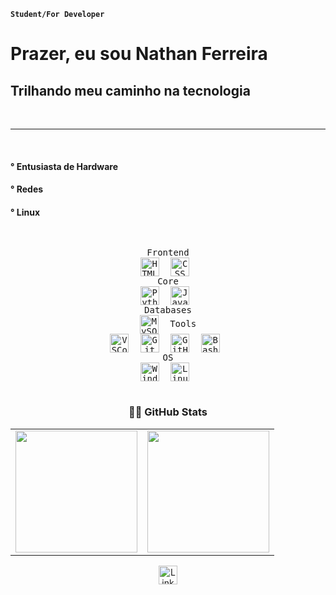 **`Student/For Developer`**

 <h1>Prazer, eu sou <span color="yellow">Nathan Ferreira</span></h1>
 <h2>Trilhando meu caminho na tecnologia</h3>
 <br>
 <hr>
 <br>
 <h4> ° Entusiasta de Hardware </h4>
 <h4> ° Redes </h4>
 <h4> ° Linux </h4>
   

<table>
<kbd>
    <br>
    <p align="center">
     <kbd>
        <kbd>Frontend</kbd>
        <br>
        <img align="center" title="HTML" width="30px" style="padding-right:10px;" src="https://cdn.jsdelivr.net/gh/devicons/devicon/icons/html5/html5-plain.svg" />
        <img align="center" title="CSS" width="30px" style="padding-right:10px;" src="https://cdn.jsdelivr.net/gh/devicons/devicon/icons/css3/css3-plain.svg" />
        <br>    
    </kbd>
     <kbd>
        <kbd>Core</kbd>
        <br>
         <img align="center" title="Python" width="30px" style="padding-right:10px;" src="https://cdn.jsdelivr.net/gh/devicons/devicon/icons/python/python-original.svg" />
         <img align="center" title="Java" width="30px" style="padding-right:10px;" src="https://cdn.jsdelivr.net/gh/devicons/devicon/icons/java/java-original.svg" />
        <br>    
    </kbd>
  
   <kbd>
        <kbd>Databases</kbd>
        <br>
        <img align="center" title="MySQL" width="30px" style="padding-right:10px;" src="https://cdn.jsdelivr.net/gh/devicons/devicon/icons/mysql/mysql-original-wordmark.svg" />
    </kbd>
    
   <kbd>
        <kbd>Tools</kbd>
        <br>
        <img align="center" title="VSCode" width="30px" style="padding-right:10px;" src="https://cdn.jsdelivr.net/gh/devicons/devicon/icons/vscode/vscode-original.svg"/>
        <img align="center" title="Git" width="30px" style="padding-right:10px;" src="https://cdn.jsdelivr.net/gh/devicons/devicon/icons/git/git-original.svg" />
        <img align="center" title="GitHub" width="30px" style="padding-right:10px;" src="https://img.icons8.com/fluency/48/null/github.png" />
        <img align="center" title="Bash" width="30px" style="padding-right:10px;" src="https://cdn.jsdelivr.net/gh/devicons/devicon/icons/bash/bash-original.svg" />
        <br>    
    </kbd>
    <kbd>
        <kbd>OS</kbd>
        <br>
        <img align="center" title="Windows" width="30px" style="padding-right:10px;" src="https://img.icons8.com/color/48/null/windows-10.png" />
        <img align="center" title="Linux" width="30px" style="padding-right:10px;" src="https://cdn.jsdelivr.net/gh/devicons/devicon/icons/linux/linux-original.svg" />
        <br>
    </kbd>
    </p>
</kbd>
</table> 

<h3 align="center"> 
  🐱‍👤 GitHub Stats </h3>
<table align="center">
  <tr>
    <td>
      <img height=195px src="https://github-readme-stats.vercel.app/api?username=NathanSec&theme=shades-of-purple&show_icons=true" />
    </td>
    <td>
      <img height=195px src="https://github-readme-stats.vercel.app/api/top-langs?username=NathanSec&show_icons=true&locale=en&layout=compact&theme=shades-of-purple" />
    </td>
  </tr>
</table>

<p align="center">
    <a href="https://br.linkedin.com/in/nathan-ferreira-silva-6663a2351"><img src="https://img.shields.io/badge/LinkedIn-0077B5?style=for-the-badge&logo=linkedin&logoColor=white" alt="LinkedIn" height='30'/></a>
</p>

